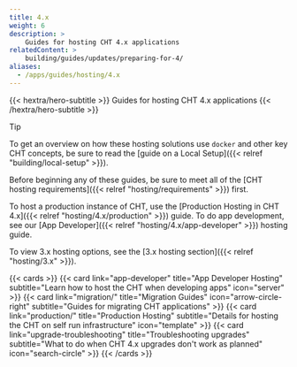 ```yaml
---
title: 4.x
weight: 6
description: >
    Guides for hosting CHT 4.x applications
relatedContent: >
    building/guides/updates/preparing-for-4/
aliases:
  - /apps/guides/hosting/4.x
---
```


{{< hextra/hero-subtitle >}}
  Guides for hosting CHT 4.x applications
{{< /hextra/hero-subtitle >}}

> [!TIP] 
> To get an overview on how these hosting solutions use `docker` and other key CHT concepts, be sure to read the [guide on a Local Setup]({{< relref "building/local-setup" >}}).

Before beginning any of these guides, be sure to meet all of the [CHT hosting requirements]({{< relref "hosting/requirements" >}}) first.

To host a production instance of CHT, use the [Production Hosting in CHT 4.x]({{< relref "hosting/4.x/production" >}}) guide. To do app development, see our [App Developer]({{< relref "hosting/4.x/app-developer" >}}) hosting guide.

To view 3.x hosting options, see the  [3.x hosting section]({{< relref "hosting/3.x" >}}).

{{< cards >}}
  {{< card link="app-developer" title="App Developer Hosting" subtitle="Learn how to host the CHT when developing apps" icon="server" >}}
  {{< card link="migration/" title="Migration Guides" icon="arrow-circle-right" subtitle="Guides for migrating CHT applications" >}}
  {{< card link="production/" title="Production Hosting" subtitle="Details for hosting the CHT on self run infrastructure" icon="template" >}}
  {{< card link="upgrade-troubleshooting" title="Troubleshooting upgrades" subtitle="What to do when CHT 4.x upgrades don't work as planned" icon="search-circle" >}}
{{< /cards >}}
